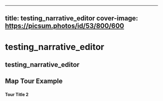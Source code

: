 
---
title: testing_narrative_editor
cover-image: https://picsum.photos/id/53/800/600
---

# testing_narrative_editor <!--{ as="video" mode="hero" src="https://dlmultimedia.esa.int/download/public/videos/2023/06/010/2306_010_AR_EN.mp4" }-->

## testing_narrative_editor


## Map Tour Example <!--{ as="eox-map" mode="tour" }-->

### <!--{ layers='[{"type":"Tile","properties":{"id":"customId"},"source":{"type":"WMTSCapabilities","url":"https://tiles.maps.eox.at/wmts/1.0.0/WMTSCapabilities.xml","layer":"s2cloudless-2024"}},{"type":"Tile","properties":{"id":"osm"},"source":{"type":"OSM"}}]' center="[16.219743,48.001095]" zoom="10" animationOptions="{duration:500}" }-->
#### Tour Title 2
